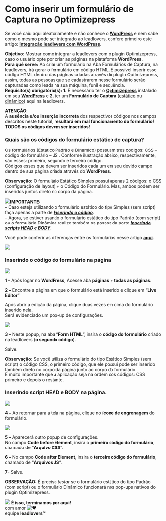 # Como inserir um formulário de Captura no Optimizepress

Se você caiu aqui aleatoriamente e não conhece o [**WordPress**](https://br.wordpress.com/) e nem sabe como o mesmo pode ser integrado ao leadlovers, confere primeiro este artigo: [**Integração leadlovers com WordPress**](https://legado.leadlovers.site/integracao-leadlovers-com-wordpress/).

**Objetivo**: Mostrar como integrar a leadlovers com o plugin Optimizepress, caso o usuário opte por criar as páginas na plataforma **WordPress**.\
**Para quê serve:** Ao criar um formulário na Aba Formulários de Captura, na leadlovers, irá gerar o formulário em código HTML. É possível inserir esse código HTML dentro das páginas criadas através do plugin Optimizepress, assim, todas as pessoas que se cadastrarem nesse formulário serão capturadas como leads na sua máquina, funil e sequência.\
**Requisito(s) obrigatório(s): 1.** É necessário ter o [**Optimizepress**](https://www.optimizepress.com/?fpr=fernando63) instalado em seu [**WordPress**](https://wordpress.org/) e **2.** ter um **Formulário de Captura** ([estático](https://suporte.love/criar-formulario-estatico/) ou [dinâmico](https://suporte.love/como-criar-campos-dinamicos-e-como-criar-formulario-dinamico/)) aqui na leadlovers.

**ATENÇÃO**:\
A **ausência e/ou inserção incorreta** dos respectivos códigos nos campos descritos neste tutorial, **resultará em mal funcionamento do formulário!**\
**TODOS os códigos devem ser inseridos!**

### **Quais são os códigos do formulário estático de captura?**

Os formulários (Estático Padrão e Dinâmico) possuem três códigos:  CSS – código do formulário – JS . Conforme ilustração abaixo, respectivamente, são esses: primeiro, segundo e terceiro código.\
Códigos esses que devem ser inseridos cada um em seu devido campo dentro de sua página criada através do **WordPress**.

**Observação:** O formulário Estático Simples possui apenas 2 códigos: o CSS (configuração de layout) + o Código do Formulário. Mas, ambos podem ser inseridos juntos direto no corpo da página.

[![](https://legado.leadlovers.site/wp-content/uploads/2020/09/atencao1.png)](http://legado.leadlovers.site/wp-content/uploads/2020/09/atencao1.png)**IMPORTANTE:**\
– Caso esteja utilizando o formulário estático do tipo Simples (sem script) faça apenas a parte de [_**Inserindo o código**_](broken-reference).\
– Agora, se estiver usando o formulário estático do tipo Padrão (com script) ou o formulário Dinâmico realize também os passos da parte [_**Inserindo scripts HEAD e BODY**_](broken-reference).

Você pode conferir as diferenças entre os formulários nesse artigo [**aqui**](https://suporte.love/criar-formulario-estatico/).

[![](https://legado.leadlovers.site/wp-content/uploads/2020/09/formulrios-de-captura-teste-2-leadlove.png)](http://legado.leadlovers.site/wp-content/uploads/2020/09/formulrios-de-captura-teste-2-leadlove.png)

### **Inserindo o código do formulário na página**

[![](https://legado.leadlovers.site/wp-content/uploads/2020/09/optm1.png)](http://legado.leadlovers.site/wp-content/uploads/2020/09/optm1.png)

**1 –** Após logar no **WordPress**, Acesse aba **páginas** > **todas as páginas**.

**2 –** Encontre a página em que o formulário está inserido e clique em “**Live Editor**”

Após abrir a edição da página, clique duas vezes em cima do formulário inserido nela.\
Será evidenciado um pop-up de configurações.

[![](https://legado.leadlovers.site/wp-content/uploads/2020/09/cdigo2.png)](http://legado.leadlovers.site/wp-content/uploads/2020/09/cdigo2.png)

**3 –** Neste popup, na aba “**Form HTML**“, insira o **código do formulário** criado na leadlovers (**o segundo código**).

Salve.

**Observação:** Se você utiliza o formulário do tipo Estático Simples (sem script) o código CSS, o primeiro código, que ele possui pode ser inserido também direto no corpo da página junto ao corpo do formulário.\
É muito importante que a aplicação seja na ordem dos códigos: CSS primeiro e depois o restante.

### **Inserindo script HEAD e BODY na página.**

[![](https://legado.leadlovers.site/wp-content/uploads/2020/09/save3.png)](http://legado.leadlovers.site/wp-content/uploads/2020/09/save3.png)

**4 –** Ao retornar para a tela na página, clique no **ícone de engrenagem** do formulário.

[![](https://legado.leadlovers.site/wp-content/uploads/2020/09/script1.png)](http://legado.leadlovers.site/wp-content/uploads/2020/09/script1.png)

**5 –** Aparecerá outro popup de configurações.\
No campo **Code before Element**, insira o **primeiro código do formulário**, chamado de “**Arquivo CSS**“.

**6 –** No campo **Code after Element**, insira o **terceiro código do formulário**, chamado de “**Arquivos JS**“.

**7-** Salve.

**OBSERVAÇÃO:** É preciso _testar_ se o formulário estático do tipo Padrão (com script) ou o formulário Dinâmico funcionará nos pop-ups nativos do plugin Optimizepress.

![](https://legado.leadlovers.site/wp-content/uploads/2020/09/1f3c1.svg) **É isso, terminamos por aqui!**\
com amor ![❤](https://legado.leadlovers.site/wp-content/uploads/2020/09/2764.svg)\
equipe **leadlovers™**
